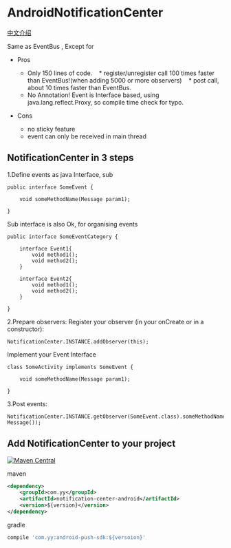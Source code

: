 AndroidNotificationCenter
========
[中文介绍](README-CN.MD)

Same as EventBus , Except for

 * Pros
    * Only 150 lines of code.
    * register/unregister call 100 times faster than EventBus!(when adding 5000 or more observers)
    * post call, about 10 times faster than EventBus.
    * No Annotation! Event is Interface based, using java.lang.reflect.Proxy, so compile time check for typo.
    
 * Cons
    * no sticky feature
    * event can only be received in main thread

## NotificationCenter in 3 steps

1.Define events as java Interface, sub

```
public interface SomeEvent {

    void someMethodName(Message param1);

}
```

Sub interface is also Ok, for organising events
```
public interface SomeEventCategory {

    interface Event1{
        void method1();
        void method2();
    }
    
    interface Event2{
        void method1();
        void method2();
    }

}
```

2.Prepare observers: Register your observer (in your onCreate or in a constructor):

```
NotificationCenter.INSTANCE.addObserver(this);
```

Implement your Event Interface
```
class SomeActivity implements SomeEvent {

    void someMethodName(Message param1);
    
}
```

3.Post events:
```
NotificationCenter.INSTANCE.getObserver(SomeEvent.class).someMethodName(new Message());
```

## Add NotificationCenter to your project

[![Maven Central](https://maven-badges.herokuapp.com/maven-central/com.yy/notification-center-android/badge.svg)](https://maven-badges.herokuapp.com/maven-central/com.yy/notification-center-android)

maven
```xml
<dependency>
    <groupId>com.yy</groupId>
    <artifactId>notification-center-android</artifactId>
    <version>${version}</version>
</dependency>
```


gradle
```groovy
compile 'com.yy:android-push-sdk:${versoion}'
```
